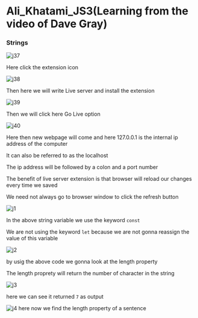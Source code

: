 # Ali_Khatami_JS3(Learning from the video of Dave Gray)

### Strings

![j37](https://github.com/C191068/Ali_Khatami_JS3/assets/89090776/a5240516-ca64-406d-a916-8c7d89997db2)

Here click the extension icon <br>

![j38](https://github.com/C191068/Ali_Khatami_JS3/assets/89090776/87e44c40-4fc3-437b-bf64-3f438d8fbc73)

Then here we will write Live server and install the extension <br>

![j39](https://github.com/C191068/Ali_Khatami_JS3/assets/89090776/3c8d5cd1-66ef-4f9f-9c55-4fbea185ef92)

Then we will click here Go Live option <br>

![j40](https://github.com/C191068/Ali_Khatami_JS3/assets/89090776/ec7d64b5-5506-46a3-938f-5531383240b7)

Here then new webpage will come and here 127.0.0.1 is the internal ip address of the computer <br>

It can also be referred to as the localhost <br>

The ip address will be followed by a colon and a port number <br>

The benefit of live server extension is that browser will reload our changes every time we saved <br>

We need not always go to browser window to click the refresh button <br>


![j1](https://github.com/C191068/Ali_Khatami_JS3/assets/89090776/374335aa-1ec0-40d4-9473-9f6c6d85f997)

In the above string variable we use the keyword ```const``` <br>

We are not using the keyword ```let``` because we are not gonna reassign the <br>
value of this variable <br>

![j2](https://github.com/C191068/Ali_Khatami_JS3/assets/89090776/78eeabb5-d07e-4eee-92a7-29010c1f1ffd)

by usig the above code we gonna look at the length property <br>

The length proprety will return the number of character in the string <br>

![j3](https://github.com/C191068/Ali_Khatami_JS3/assets/89090776/5d168ae6-789e-4ba2-b8ba-3f6079cdc802)


here we can see it returned ```7``` as output <br>

![j4](https://github.com/C191068/Ali_Khatami_JS3/assets/89090776/7224e476-6e31-484a-a461-6cde22c939c4)
 here now we find the length property of a sentence <br>

 















